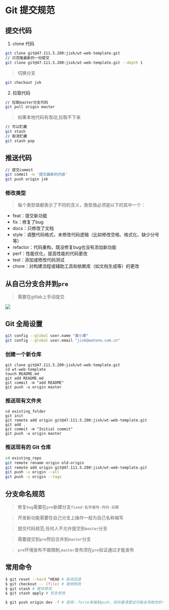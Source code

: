 # Git 提交规范

## 提交代码

1. clone 代码
``` bash
git clone git@47.111.5.200:jixk/wt-web-template.git
// 只克隆最新的一份提交
git clone git@47.111.5.200:jixk/wt-web-template.git --depth 1
```
> 切换分支
``` bash
git checkout jxk
```
2. 拉取代码
``` bash
// 拉取master分支代码
git pull origin master
```
> 如果本地代码有改动,拉取不下来

``` bash
// 可以贮藏
git stash
// 取消贮藏
git stash pop
```

## 推送代码


``` bash
// 提交commit
git commit -m '提交最新的内容'
git push origin jxk
```
### 修改类型
> 每个类型值都表示了不同的含义，类型值必须是以下的其中一个：

- feat：提交新功能
- fix：修复了bug
- docs：只修改了文档
- style：调整代码格式，未修改代码逻辑（比如修改空格、格式化、缺少分号等）
- refactor：代码重构，既没修复bug也没有添加新功能
- perf：性能优化，提高性能的代码更改
- test：添加或修改代码测试
- chore：对构建流程或辅助工具和依赖库（如文档生成等）的更改

## 从自己分支合并到`pre`
> 需要在gitlab上手动提交

![](https://files.catbox.moe/wkua1s.png)
## Git 全局设置

```bash
git config --global user.name "冀小康"
git config --global user.email "jixk@watone.com.cn"
```

### 创建一个新仓库

```bsah
git clone git@47.111.5.200:jixk/wt-web-template.git
cd wt-web-template
touch README.md
git add README.md
git commit -m "add README"
git push -u origin master
```

### 推送现有文件夹

```bsah
cd existing_folder
git init
git remote add origin git@47.111.5.200:jixk/wt-web-template.git
git add .
git commit -m "Initial commit"
git push -u origin master
```

### 推送现有的 Git 仓库

```bash
cd existing_repo
git remote rename origin old-origin
git remote add origin git@47.111.5.200:jixk/wt-web-template.git
git push -u origin --all
git push -u origin --tags
```

## 分支命名规范

> 修复`bug`需要在`pre`新建分支`fixed-名字缩写-月份-日期`

> 开发新功能需要在自己分支上操作一般为自己名称缩写

> 提交代码规范,任何人不允许提交到`master`分支

> 需要提交到`pre`然后合并到`master`分支

> `pre`环境发布不做限制,`master`发布须在`pre`验证通过才能发布

## 常用命令

```bash
$ git reset --hard ^HEAD # 版本回退
$ git checkout -- [file] # 撤销修改
$ git stash # 暂存修改
$ git stash apply # 恢复修改
```


```bash
$ git push origin dev -f # 使用--force来强制push，但你要清楚这可能会导致你的一些commit记录的丢失，所以请仅在个人分支进行该操作
```